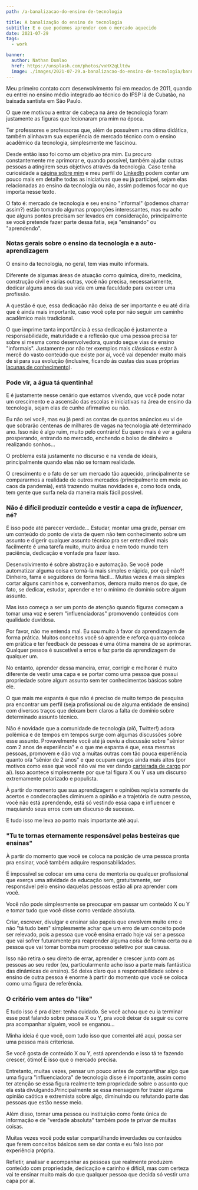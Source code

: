 ```yaml
---
path: /a-banalizacao-do-ensino-de-tecnologia

title: A banalização do ensino de tecnologia
subtitle: E o que podemos aprender com o mercado aquecido
date: 2021-07-29
tags:
  - work

banner:
  author: Nathan Dumlao
  href: https://unsplash.com/photos/vxHX2qLltdw
  image: ./images/2021-07-29.a-banalizacao-do-ensino-de-tecnologia/banner.jpg
---
```


Meu primeiro contato com desenvolvimento foi em meados de 2011, quando eu entrei no ensino médio integrado ao técnico do IFSP lá de Cubatão, na baixada santista em São Paulo.

O que me motivou a entrar de cabeça na área de tecnologia foram justamente as figuras que lecionaram pra mim na época.

Ter professores e professoras que, além de possuírem uma ótima didática, também alinhavam sua experiência de mercado técnico com o ensino acadêmico da tecnologia, simplesmente me fascinou.

Desde então isso foi como um objetivo pra mim. Eu procuro constantemente me aprimorar e, quando possível, também ajudar outras pessoas a atingirem seus objetivos através da tecnologia. Caso tenha curiosidade a [página sobre mim](/sobre) e meu perfil do [LinkedIn](https://www.linkedin.com/in/gabrieluizramos/) podem contar um pouco mais em detalhe todas as iniciativas que eu já participei, sejam elas relacionadas ao ensino da tecnologia ou não, assim podemos focar no que importa nesse texto.

O fato é: mercado de tecnologia e seu ensino "informal" (podemos chamar assim?) estão tomando algumas proporções interessantes, mas eu acho que alguns pontos precisam ser levados em consideração, principalmente se você pretende fazer parte dessa fatia, seja "ensinando" ou "aprendendo".

### Notas gerais sobre o ensino da tecnologia e a auto-aprendizagem

O ensino da tecnologia, no geral, tem vias muito informais.

Diferente de algumas áreas de atuação como química, direito, medicina, construção civil e várias outras, você não precisa, necessariamente, dedicar alguns anos da sua vida em uma faculdade para exercer uma profissão.

A questão é que, essa dedicação não deixa de ser importante e eu até diria que é ainda mais importante, caso você opte por não seguir um caminho acadêmico mais tradicional.

O que imprime tanta importância à essa dedicação é justamente a responsabilidade, maturidade e a reflexão que uma pessoa precisa ter sobre si mesma como desenvolvedora, quando segue vias de ensino "informais". Justamente por não ter exemplos mais clássicos e estar à mercê do vasto conteúdo que existe por aí, você vai depender muito mais de si para sua evolução (inclusive, ficando às custas das suas próprias [lacunas de conhecimento](/lacunas-de-conhecimento-e-a-importancia-de-nao-pular-etapas)).

### Pode vir, a água tá quentinha!

E é justamente nesse cenário que estamos vivendo, que você pode notar um crescimento e a ascensão das escolas e iniciativas na área de ensino da tecnologia, sejam elas de cunho afirmativo ou não.

Eu não sei você, mas eu já perdi as contas de quantos anúncios eu vi de que sobrarão centenas de milhares de vagas na tecnologia até determinado ano. Isso não é algo ruim, muito pelo contrário! Eu quero mais é ver a galera prosperando, entrando no mercado, enchendo o bolso de dinheiro e realizando sonhos...

O problema está justamente no discurso e na venda de ideais, principalmente quando elas não se tornam realidade.

O crescimento e o fato de ser um mercado tão aquecido, principalmente se compararmos a realidade de outros mercados (principalmente em meio ao caos da pandemia), está trazendo muitas novidades e, como toda onda, tem gente que surfa nela da maneira mais fácil possível.

### Não é difícil produzir conteúdo e vestir a capa de *influencer*, né?

E isso pode até parecer verdade... Estudar, montar uma grade, pensar em um conteúdo do ponto de vista de quem não tem conhecimento sobre um assunto e digerir qualquer assunto técnico pra ser entendível mais facilmente é uma tarefa muito, muito árdua e nem todo mundo tem paciência, dedicação e vontade pra fazer isso.

Desenvolvimento é sobre abstração e automação. Se você pode automatizar alguma coisa e torná-la mais simples e rápida, por quê não?! Dinheiro, fama e seguidores de forma fácil... Muitas vezes é mais simples cortar alguns caminhos e, convenhamos, demora muito menos do que, de fato, se dedicar, estudar, aprender e ter o mínimo de domínio sobre algum assunto.

Mas isso começa a ser um ponto de atenção quando figuras começam a tomar uma voz e serem "influenciadoras" promovendo conteúdos com qualidade duvidosa.

Por favor, não me entenda mal. Eu sou muito à favor da aprendizagem de forma prática. Muitos conceitos você só aprende e reforça quanto coloca em prática e ter feedback de pessoas é uma ótima maneira de se aprimorar. Qualquer pessoa é suscetível a erros e faz parte da aprendizagem de qualquer um.

No entanto, aprender dessa maneira, errar, corrigir e melhorar é muito diferente de vestir uma capa e se portar como uma pessoa que possui propriedade sobre algum assunto sem ter conhecimentos básicos sobre ele.

O que mais me espanta é que não é preciso de muito tempo de pesquisa pra encontrar um perfil (seja profissional ou de alguma entidade de ensino) com diversos traços que deixam bem claros a falta de domínio sobre determinado assunto técnico.

Não é novidade que a comunidade de tecnologia (alô, Twitter!) adora polêmica e de tempos em tempos surge com algumas discussões sobre esse assunto. Provavelmente você até já ouviu a discussão sobre "sênior com 2 anos de experiência" e o que me espanta é que, essa mesmas pessoas, promovem e dão voz a muitas outras com tão pouca experiência quanto o/a "sênior de 2 anos" e que ocupam cargos ainda mais altos (por motivos como esse que você não vai me ver dando [carteirada de cargo](/titulos-de-cargos-realmente-importam) por aí). Isso acontece simplesmente por que tal figura X ou Y usa um discurso extremamente polarizado e populista.

À partir do momento que sua aprendizagem e opiniões repleta somente de acertos e condecorações diminuem a opinião e a trajetória de outra pessoa, você não está aprendendo, está só vestindo essa capa e influencer e maquiando seus erros com um discurso de sucesso.

E tudo isso me leva ao ponto mais importante até aqui.

### "Tu te tornas eternamente responsável pelas besteiras que ensinas"

À partir do momento que você se coloca na posição de uma pessoa pronta pra ensinar, você também adquire responsabilidades.

É impossível se colocar em uma cena de mentoria ou qualquer profissional que exerça uma atividade de educação sem, gratuitamente, ser responsável pelo ensino daquelas pessoas estão ali pra aprender com você.

Você não pode simplesmente se preocupar em passar um conteúdo X ou Y e tomar tudo que você disse como verdade absoluta.

Criar, escrever, divulgar e ensinar são papeis que envolvem muito erro e não "tá tudo bem" simplesmente achar que um erro de um conceito pode ser relevado, pois a pessoa que você ensina errado hoje vai ser a pessoa que vai sofrer futuramente pra reaprender alguma coisa de forma certa ou a pessoa que vai tomar bomba num processo seletivo por sua causa.

Isso não retira o seu direito de errar, aprender e crescer junto com as pessoas ao seu redor (eu, particularmente acho isso a parte mais fantástica das dinâmicas de ensino). Só deixa claro que a responsabilidade sobre o ensino de outra pessoa é enorme à partir do momento que você se coloca como uma figura de referência.

### O critério vem antes do "like"

E tudo isso é pra dizer: tenha cuidado. Se você achou que eu ia terminar esse post falando sobre pessoa X ou Y, pra você deixar de seguir ou corre pra acompanhar alguém, você se enganou...

Minha ideia é que você, com tudo isso que comentei até aqui, possa ser uma pessoa mais criteriosa.

Se você gosta de conteúdo X ou Y, está aprendendo e isso tá te fazendo crescer, ótimo! É isso que o mercado precisa.

Entretanto, muitas vezes, pensar um pouco antes de compartilhar algo que uma figura "influenciadora" de tecnologia disse é importante, assim como ter atenção se essa figura realmente tem propriedade sobre o assunto que ela está divulgando.Principalmente se essa mensagem for trazer alguma opinião caótica e extremista sobre algo, diminuindo ou refutando parte das pessoas que estão nesse meio.

Além disso, tornar uma pessoa ou instituição como fonte única de informação e de "verdade absoluta" também pode te privar de muitas coisas.

Muitas vezes você pode estar compartilhando inverdades ou conteúdos que ferem conceitos básicos sem se dar conta e eu falo isso por experiência própria.

Refletir, analisar e acompanhar as pessoas que realmente produzem conteúdo com propriedade, dedicação e carinho é difícil, mas com certeza vai te ensinar muito mais do que qualquer pessoa que decida só vestir uma capa por aí.
